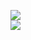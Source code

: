 [![](https://img.shields.io/badge/Made%20With-Github%20Spray-lightgrey.svg?style=for-the-badge&logo=github)](https://github.com/Annihil/github-spray#1322)  
[![](https://i.imgur.com/2DrTn0Z.gif)](https://github.com/Annihil/github-spray)